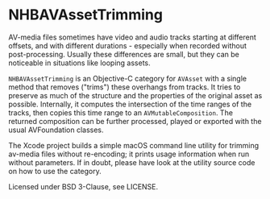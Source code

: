 # NHBAVAssetTrimming

AV-media files sometimes have video and audio tracks starting at different offsets, and with different durations - especially when recorded without post-processing. Usually these differences are small, but they can be noticeable in situations like looping assets.

`NHBAVAssetTrimming` is an Objective-C category for `AVAsset` with a single method that removes ("trims") these overhangs from tracks. It tries to preserve as much of the structure and the properties of the original asset as possible. Internally, it computes the intersection of the time ranges of the tracks, then copies this time range to an `AVMutableComposition`. The returned composition can be further processed, played or exported with the usual AVFoundation classes. 

The Xcode project builds a simple macOS command line utility for trimming av-media files without re-encoding; it prints usage information when run without parameters. If in doubt, please have look at the utility source code on how to use the category.

Licensed under BSD 3-Clause, see LICENSE.